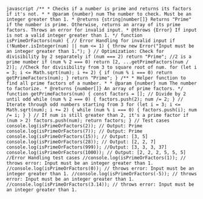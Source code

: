 ```javascript /** * Checks if a number is prime and returns its factors if it's not. * * @param {number} num The number to check. Must be an integer greater than 1. * @returns {string|number[]} Returns "Prime" if the number is prime. Otherwise, returns an array of its prime factors. Throws an error for invalid input. * @throws {Error} If input is not a valid integer greater than 1. */ function isPrimeOrFactors(num) { // Error Handling for invalid input if (!Number.isInteger(num) || num <= 1) { throw new Error("Input must be an integer greater than 1."); } // Optimization: Check for divisibility by 2 separately if (num === 2) return "Prime"; //2 is a prime number if (num % 2 === 0) return [2, ...getPrimeFactors(num / 2)]; //Check for divisibility from 3 to square root of num. for (let i = 3; i <= Math.sqrt(num); i += 2) { if (num % i === 0) return getPrimeFactors(num); } return "Prime"; } /** * Helper function to find all prime factors of a number. * * @param {number} num The number to factorize. * @returns {number[]} An array of prime factors. */ function getPrimeFactors(num) { const factors = []; // Divide by 2 until odd while (num % 2 === 0) { factors.push(2); num /= 2; } // Iterate through odd numbers starting from 3 for (let i = 3; i <= Math.sqrt(num); i += 2) { while (num % i === 0) { factors.push(i); num /= i; } } // If num is still greater than 2, it's a prime factor if (num > 2) factors.push(num); return factors; } // Test cases console.log(isPrimeOrFactors(2)); // Output: Prime console.log(isPrimeOrFactors(7)); // Output: Prime console.log(isPrimeOrFactors(15)); // Output: [3, 5] console.log(isPrimeOrFactors(28)); // Output: [2, 2, 7] console.log(isPrimeOrFactors(999)); //Output: [3, 3, 3, 37] console.log(isPrimeOrFactors(1000)); // Output: [2, 2, 2, 5, 5, 5] //Error Handling test cases //console.log(isPrimeOrFactors(1)); // throws error: Input must be an integer greater than 1. //console.log(isPrimeOrFactors(0)); // throws error: Input must be an integer greater than 1. //console.log(isPrimeOrFactors(-5)); // throws error: Input must be an integer greater than 1. //console.log(isPrimeOrFactors(3.14)); // throws error: Input must be an integer greater than 1. ```